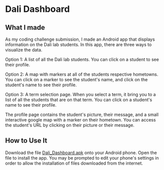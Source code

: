 # Dali Dashboard
## What I made
As my coding challenge submission, I made an Android app that displays information on the Dali lab students. In this app, there are three ways to visualize the data.


Option 1: A list of all the Dali lab students. You can click on a student to see their profile.

Option 2: A map with markers at all of the students respective hometowns. You can click on a marker to see the student's name, and click on the student's name to see their profile.

Option 3: A term selection page. When you select a term, it bring you to a list of all the students that are on that term. You can click on a student's name to see their profile.


The profile page contains the student's picture, their message, and a small interactive google map with a marker on their hometown. You can access the student's URL by clicking on their picture or their message.

## How to Use It
Download the file [Dali_Dashboard.apk](Dali_Dashboard.apk) onto your Android phone. Open the file to install the app. You may be prompted to edit your phone's settings in order to allow the installation of files downloaded from the internet.
